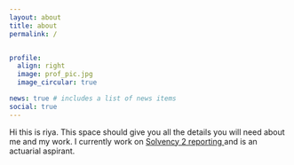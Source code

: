 ```yaml
---
layout: about
title: about
permalink: /


profile:
  align: right
  image: prof_pic.jpg
  image_circular: true 

news: true # includes a list of news items
social: true 
---
```


Hi this is riya. This space should give you all the details you will need about me and my work. I currently work on [Solvency 2 reporting ](https://www.eiopa.europa.eu/browse/regulation-and-policy/solvency-ii_en) and is an actuarial aspirant. 

